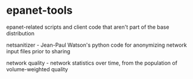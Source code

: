 epanet-tools
============

epanet-related scripts and client code that aren't part of the base distribution

netsanitizer - Jean-Paul Watson's python code for anonymizing network input files prior to sharing

network quality - network statistics over time, from the population of volume-weighted quality